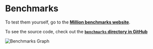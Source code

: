 # Benchmarks

To test them yourself, go to the [**Million benchmarks website**](https://million-benchmarks.netlify.app/).

To see the source code, check out the [**`benchmarks` directory in GitHub**](https://github.com/aidenybai/million/tree/main/benchmarks)

![Benchmarks Graph](https://raw.githubusercontent.com/millionjs/docs/master/.github/assets/graph.png)
